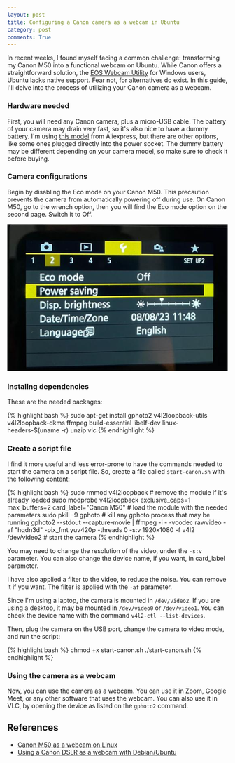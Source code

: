 ```yaml
---
layout: post
title: Configuring a Canon camera as a webcam in Ubuntu
category: post
comments: True
---
```


In recent weeks, I found myself facing a common challenge: transforming my Canon M50 into a functional webcam on Ubuntu. While Canon offers a straightforward solution, the [EOS Webcam Utility](https://www.usa.canon.com/cameras/eos-webcam-utility) for Windows users, Ubuntu lacks native support. Fear not, for alternatives do exist. In this guide, I'll delve into the process of utilizing your Canon camera as a webcam.

 <!--more-->

### Hardware needed

First, you will need any Canon camera, plus a micro-USB cable. The battery of your camera may drain very fast, so it's also nice to have a dummy battery. I'm using [this model](https://pt.aliexpress.com/item/4001053523952.html?spm=a2g0o.productlist.main.7.30df44211Tn0NR&algo_pvid=eac33e3c-80e3-44c8-bfae-ee96168f051e&algo_exp_id=eac33e3c-80e3-44c8-bfae-ee96168f051e-3&pdp_npi=4%40dis%21BRL%2152.47%2149.33%21%21%2110.20%21%21%402101f49f16915234827514532e83e3%2110000013819565073%21sea%21BR%21192545786%21&curPageLogUid=ZsUYHxJNx8y9) from Aliexpress, but there are other options, like some ones plugged directly into the power socket. The dummy battery may be different depending on your camera model, so make sure to check it before buying.

### Camera configurations

Begin by disabling the Eco mode on your Canon M50. This precaution prevents the camera from automatically powering off during use. On Canon M50, go to the wrench option, then you will find the Eco mode option on the second page. Switch it to Off.

![Eco mode Canon M50](/public/images/canonm5-ecomode.jpeg)

### Installng dependencies

These are the needed packages:

{% highlight bash %}
sudo apt-get install gphoto2 v4l2loopback-utils v4l2loopback-dkms ffmpeg build-essential libelf-dev linux-headers-$(uname -r) unzip vlc
{% endhighlight %}

### Create a script file

I find it more useful and less error-prone to have the commands needed to start the camera on a script file. So, create a file called `start-canon.sh` with the following content:

{% highlight bash %}
sudo rmmod v4l2loopback # remove the module if it's already loaded
sudo modprobe v4l2loopback exclusive_caps=1 max_buffers=2 card_label="Canon M50" # load the module with the needed parameters
sudo pkill -9 gphoto # kill any gphoto process that may be running
gphoto2 --stdout --capture-movie | ffmpeg -i - -vcodec rawvideo -af "hqdn3d" -pix_fmt yuv420p -threads 0 -s:v 1920x1080 -f v4l2 /dev/video2 # start the camera
{% endhighlight %}

You may need to change the resolution of the video, under the `-s:v` parameter. You can also change the device name, if you want, in card_label parameter.

I have also applied a filter to the video, to reduce the noise. You can remove it if you want. The filter is applied with the `-af` parameter.

Since I'm using a laptop, the camera is mounted in `/dev/video2`. If you are using a desktop, it may be mounted in `/dev/video0` or `/dev/video1`. You can check the device name with the command `v4l2-ctl --list-devices`.

Then, plug the camera on the USB port, change the camera to video mode, and run the script:

{% highlight bash %}
chmod +x start-canon.sh
./start-canon.sh
{% endhighlight %}

### Using the camera as a webcam

Now, you can use the camera as a webcam. You can use it in Zoom, Google Meet, or any other software that uses the webcam. You can also use it in VLC, by opening the device as listed on the `gphoto2` command.

## References

- [Canon M50 as a webcam on Linux](https://www.reddit.com/r/linuxquestions/comments/j0vb1x/using_canon_eos_m50_as_a_webcam/)
- [Using a Canon DSLR as a webcam with Debian/Ubuntu](https://maximevaillancourt.com/blog/canon-dslr-webcam-debian-ubuntu)
